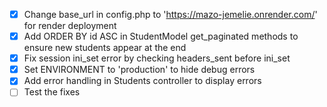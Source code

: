 - [x] Change base_url in config.php to 'https://mazo-jemelie.onrender.com/' for render deployment
- [x] Add ORDER BY id ASC in StudentModel get_paginated methods to ensure new students appear at the end
- [x] Fix session ini_set error by checking headers_sent before ini_set
- [x] Set ENVIRONMENT to 'production' to hide debug errors
- [x] Add error handling in Students controller to display errors
- [ ] Test the fixes
